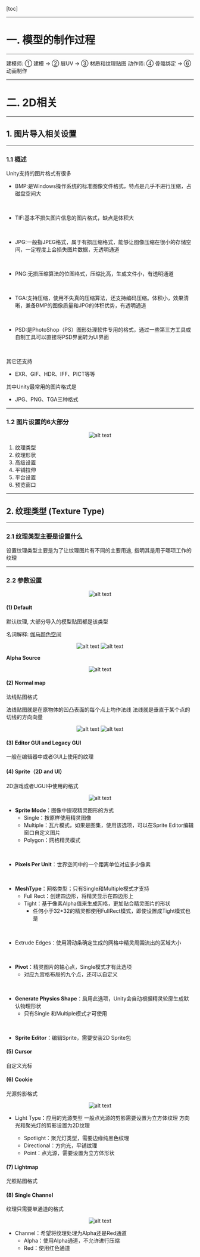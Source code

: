 [toc]

***
# 一. 模型的制作过程
***
建模师:
① 建模 -> ② 展UV -> ③ 材质和纹理贴图
动作师:
④ 骨骼绑定 -> ⑥ 动画制作
***
# 二. 2D相关
***
## 1. 图片导入相关设置
***
### 1.1 概述
Unity支持的图片格式有很多
- BMP:是Windows操作系统的标准图像文件格式，特点是几乎不进行压缩，占磁盘空间大
</br>

- TIF:基本不损失图片信息的图片格式，缺点是体积大
</br>

- JPG:一般指JPEG格式，属于有损压缩格式，能够让图像压缩在很小的存储空间，一定程度上会损失图片数据，无透明通道
</br>

- PNG:无损压缩算法的位图格式，压缩比高，生成文件小，有透明通道
</br>

- TGA:支持压缩，使用不失真的压缩算法，还支持编码压缩。体积小，效果清晰，兼备BMP的图像质量和JPG的体积优势，有透明通道
</br>

- PSD:是PhotoShop（PS）图形处理软件专用的格式，通过一些第三方工具或自制工具可以直接将PSD界面转为UI界面
</br>

其它还支持
- EXR、GIF、HDR、IFF、PICT等等

其中Unity最常用的图片格式是
- JPG、PNG、TGA三种格式

***
### 1.2 图片设置的6大部分

<center>

![alt text](/Unity/图片/Unity核心/Unity核心09-28_16-23-27.jpg)

</center>

1. 纹理类型
2. 纹理形状
3. 高级设置
4. 平铺拉伸
5. 平台设置
6. 预览窗口


***
## 2. 纹理类型 (Texture Type)
***
### 2.1 纹理类型主要是设置什么
设置纹理类型主要是为了让纹理图片有不同的主要用途, 指明其是用于哪项工作的纹理
***
### 2.2 参数设置
<center>

![alt text](/Unity/图片/Unity核心/Unity核心09-28_16-34-06.jpg)

</center>

#### (1) Default
默认纹理, 大部分导入的模型贴图都是该类型

名词解释:
[伽马颜色空间](https://docs.unity3d.org.cn/6000.0/Documentation/Manual/color-spaces.html)

<center>

![alt text](/Unity/图片/Unity核心/Unity核心09-28_16-36-14.jpg)
![alt text](/Unity/图片/Unity核心/Unity核心09-28_16-57-31.jpg)

</center>

**Alpha Source**

<center>

![alt text](/Unity/图片/Unity核心/Unity核心09-28_16-58-55.jpg)

</center>

#### (2) Normal map
法线贴图格式

法线贴图就是在原物体的凹凸表面的每个点上均作法线
法线就是垂直于某个点的切线的方向向量

<center>

![alt text](/Unity/图片/Unity核心/Unity核心09-28_17-07-19.jpg)
![alt text](/Unity/图片/Unity核心/Unity核心09-28_17-09-19.jpg)

</center>

#### (3) Editor GUI and Legacy GUI
一般在编辑器中或者GUI上使用的纹理

#### (4) Sprite（2D and UI）
2D游戏或者UGUI中使用的格式

<center>

![alt text](/Unity/图片/Unity核心/Unity核心09-28_17-14-40.jpg)

</center>

- **Sprite Mode**：图像中提取精灵图形的方式
  - Single：按原样使用精灵图像
  - Multiple：瓦片模式，如果是图集，使用该选项，可以在Sprite Editor编辑窗口自定义图片
  - Polygon：网格精灵模式
</br>

- **Pixels Per Unit**：世界空间中的一个距离单位对应多少像素
</br>

- **MeshType**：网格类型；只有Single和Multiple模式才支持
  - Full Rect：创建四边形，将精灵显示在四边形上
  - Tight：基于像素Alpha值来生成网格，更加贴合精灵图片的形状
    - 任何小于32*32的精灵都使用FullRect模式，即使设置成Tight模式也是
</br>

- Extrude Edges：使用滑动条确定生成的网格中精灵周围流出的区域大小
</br>

- **Pivot**：精灵图片的轴心点，Single模式才有此选项
  - 对应九宫格布局的九个点，还可以自定义
</br>

- **Generate Physics Shape**：启用此选项，Unity会自动根据精灵轮廓生成默认物理形状
  - 只有Single 和Multiple模式才可使用
</br>

- **Sprite Editor**：编辑Sprite，需要安装2D Sprite包

#### (5) Cursor
自定义光标

#### (6) Cookie
光源剪影格式

<center>

![alt text](/Unity/图片/Unity核心/Unity核心09-28_17-27-44.jpg)

</center>

- Light Type：应用的光源类型
    一般点光源的剪影需要设置为立方体纹理
    方向光和聚光灯的剪影设置为2D纹理

    - Spotlight：聚光灯类型，需要边缘纯黑色纹理
    - Directional：方向光，平铺纹理
    - Point：点光源，需要设置为立方体形状

#### (7) Lightmap
光照贴图格式

#### (8) Single Channel
纹理只需要单通道的格式

<center>

![alt text](/Unity/图片/Unity核心/Unity核心09-28_17-31-21.jpg)

</center>

- Channel：希望将纹理处理为Alpha还是Red通道
    - Alpha：使用Alpha通道，不允许进行压缩
    - Red：使用红色通道